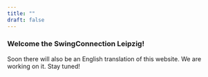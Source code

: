 ```yaml
---
title: ""
draft: false
---
```


### Welcome the SwingConnection Leipzig! 

Soon there will also be an English translation of this website. We are working on it. Stay tuned!

